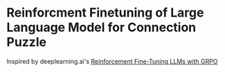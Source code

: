 # Reinforcment Finetuning of Large Language Model for Connection Puzzle

Inspired by deeplearning.ai's [Reinforcement Fine-Tuning LLMs with GRPO](https://www.deeplearning.ai/short-courses/reinforcement-fine-tuning-llms-grpo)